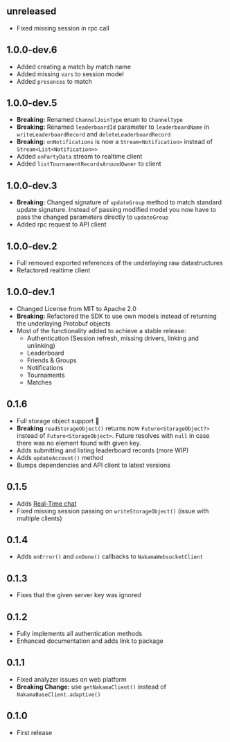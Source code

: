 ## unreleased

* Fixed missing session in rpc call

## 1.0.0-dev.6

* Added creating a match by match name
* Added missing `vars` to session model
* Added `presences` to match

## 1.0.0-dev.5

* **Breaking:** Renamed `ChannelJoinType` enum to `ChannelType`
* **Breaking:** Renamed `leaderboardId` parameter to `leaderboardName` in `writeLeaderboardRecord` and `deleteLeaderboardRecord`
* **Breaking:** `onNotifications` is now a `Stream<Notification>` instead of `Stream<List<Notification>>`
* Added `onPartyData` stream to realtime client
* Added `listTournamentRecordsAroundOwner` to client

## 1.0.0-dev.3

* **Breaking:** Changed signature of `updateGroup` method to match standard update signature. Instead of passing modified model you now have to pass the changed parameters directly to `updateGroup`
* Added rpc request to API client

## 1.0.0-dev.2

* Full removed exported references of the underlaying raw datastructures
* Refactored realtime client

## 1.0.0-dev.1

* Changed License from MIT to Apache 2.0
* **Breaking:** Refactored the SDK to use own models instead of returning the underlaying Protobuf objects
* Most of the functionality added to achieve a stable release:
  * Authentication (Session refresh, missing drivers, linking and unlinking)
  * Leaderboard 
  * Friends & Groups
  * Notifications
  * Tournaments
  * Matches

## 0.1.6

* Full storage object support 🎉
* **Breaking** `readStorageObject()` returns now `Future<StorageObject?>` instead of `Future<StorageObject>`. Future resolves with `null` in case there was no element found with given key.
* Adds submitting and listing leaderboard records (more WIP)
* Adds `updateAccount()` method
* Bumps dependencies and API client to latest versions

## 0.1.5

* Adds [Real-Time chat](https://heroiclabs.com/docs/nakama/concepts/chat)
* Fixed missing session passing on `writeStorageObject()` (issue with multiple clients)

## 0.1.4
* Adds `onError()` and `onDone()` callbacks to `NakamaWebsocketClient`

## 0.1.3
* Fixes that the given server key was ignored

## 0.1.2
* Fully implements all authentication methods
* Enhanced documentation and adds link to package

## 0.1.1
* Fixed analyzer issues on web platform
* **Breaking Change:** use `getNakamaClient()` instead of `NakamaBaseClient.adaptive()`

## 0.1.0
* First release